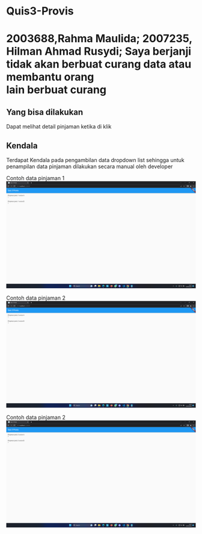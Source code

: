 # Quis3-Provis

# 2003688,Rahma Maulida; 2007235, Hilman Ahmad Rusydi; Saya berjanji tidak akan berbuat curang data atau membantu orang lain berbuat curang

## Yang bisa dilakukan
Dapat melihat detail pinjaman ketika di klik

## Kendala
Terdapat Kendala pada pengambilan data dropdown list sehingga untuk penampilan data pinjaman dilakukan secara manual oleh developer

Contoh data pinjaman 1  
![alt text](https://github.com/Ahmad1321/Quis3-Provis/blob/main/Screenshot%20(38).png)

Contoh data pinjaman 2  
![alt text](https://github.com/Ahmad1321/Quis3-Provis/blob/main/Screenshot%20(39).png)

Contoh data pinjaman 2  
![alt text](https://github.com/Ahmad1321/Quis3-Provis/blob/main/Screenshot%20(40).png)

